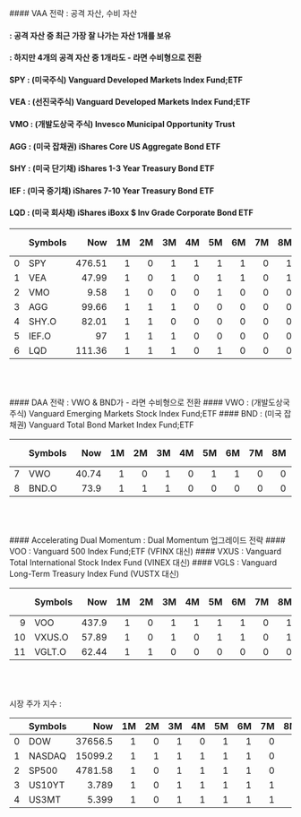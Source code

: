 <head><meta charset="utf-8"><title>Vers : 20231228 </title></head>
  
<br>
<br>
<br>
#### VAA 전략 : 공격 자산, 수비 자산    
     
     
     
     
####         : 공격 자산 중 최근 가장 잘 나가는 자산 1개를 보유    
####         : 하지만 4개의 공격 자산 중 1개라도 - 라면 수비형으로 전환    
#### SPY : (미국주식) Vanguard Developed Markets Index Fund;ETF    
#### VEA : (선진국주식) Vanguard Developed Markets Index Fund;ETF    
#### VMO : (개발도상국 주식) Invesco Municipal Opportunity Trust    
#### AGG : (미국 잡채권) iShares Core US Aggregate Bond ETF    
#### SHY : (미국 단기채) iShares 1-3 Year Treasury Bond ETF    
#### IEF : (미국 중기채) iShares 7-10 Year Treasury Bond ETF    
#### LQD : (미국 회사채) iShares iBoxx $ Inv Grade Corporate Bond ETF    
     
     
     
|    | Symbols   |    Now |   1M |   2M |   3M |   4M |   5M |   6M |   7M |   8M |   9M |   10M |   11M |   1st_M |   1-3M |   1-6M |   1-12M |   ALL_Point |
|---:|:----------|-------:|-----:|-----:|-----:|-----:|-----:|-----:|-----:|-----:|-----:|------:|------:|--------:|-------:|-------:|--------:|------------:|
|  0 | SPY       | 476.51 |    1 |    0 |    1 |    1 |    1 |    1 |    0 |    1 |    0 |     1 |     1 |      12 |   8    |   1.33 |    0.73 |       22.06 |
|  1 | VEA       |  47.99 |    1 |    0 |    1 |    0 |    1 |    1 |    0 |    1 |    0 |     1 |     1 |      12 |   8    |   1.33 |    0.64 |       21.97 |
|  2 | VMO       |   9.58 |    1 |    0 |    0 |    0 |    1 |    0 |    0 |    0 |    0 |     1 |     1 |      12 |   8    |   0.67 |    0.36 |       21.03 |
|  3 | AGG       |  99.66 |    1 |    1 |    1 |    0 |    0 |    0 |    0 |    0 |    0 |     1 |     1 |      12 |   8    |   0.67 |    0.45 |       21.12 |
|  4 | SHY.O     |  82.01 |    1 |    1 |    0 |    0 |    0 |    0 |    0 |    0 |    0 |     1 |     1 |      12 |   8    |   0.67 |    0.36 |       21.03 |
|  5 | IEF.O     |  97    |    1 |    1 |    1 |    0 |    0 |    0 |    0 |    0 |    0 |     1 |     1 |      12 |   8    |   0.67 |    0.45 |       21.12 |
|  6 | LQD       | 111.36 |    1 |    1 |    1 |    0 |    1 |    0 |    0 |    0 |    1 |     1 |     1 |      12 |   9.33 |   1    |    0.64 |       22.97 |     
     
     
<br>
<br>
<br>
#### DAA 전략 : VWO & BND가 - 라면 수비형으로 전환  
#### VWO : (개발도상국 주식) Vanguard Emerging Markets Stock Index Fund;ETF     
#### BND : (미국 잡채권) Vanguard Total Bond Market Index Fund;ETF     
     
     
|    | Symbols   |   Now |   1M |   2M |   3M |   4M |   5M |   6M |   7M |   8M |   9M |   10M |   11M |   1st_M |   1-3M |   1-6M |   1-12M |   ALL_Point |
|---:|:----------|------:|-----:|-----:|-----:|-----:|-----:|-----:|-----:|-----:|-----:|------:|------:|--------:|-------:|-------:|--------:|------------:|
|  7 | VWO       | 40.74 |    1 |    0 |    1 |    0 |    1 |    1 |    0 |    0 |    0 |     1 |     1 |      12 |      8 |   1    |    0.55 |       21.55 |
|  8 | BND.O     | 73.9  |    1 |    1 |    1 |    0 |    0 |    0 |    0 |    0 |    0 |     1 |     1 |      12 |      8 |   0.67 |    0.45 |       21.12 |     
     
<br>
<br>
<br>
#### Accelerating Dual Momentum : Dual Momentum 업그레이드 전략     
#### VOO : Vanguard 500 Index Fund;ETF (VFINX 대신)     
#### VXUS : Vanguard Total International Stock Index Fund (VINEX 대신)     
#### VGLS : Vanguard Long-Term Treasury Index Fund (VUSTX 대신)     
     
     
|    | Symbols   |    Now |   1M |   2M |   3M |   4M |   5M |   6M |   7M |   8M |   9M |   10M |   11M |   1st_M |   1-3M |   1-6M |   1-12M |   ALL_Point |
|---:|:----------|-------:|-----:|-----:|-----:|-----:|-----:|-----:|-----:|-----:|-----:|------:|------:|--------:|-------:|-------:|--------:|------------:|
|  9 | VOO       | 437.9  |    1 |    0 |    1 |    1 |    1 |    1 |    0 |    1 |    0 |     1 |     1 |      12 |      8 |   1.33 |    0.73 |       22.06 |
| 10 | VXUS.O    |  57.89 |    1 |    0 |    1 |    0 |    1 |    1 |    0 |    1 |    0 |     1 |     1 |      12 |      8 |   1.33 |    0.64 |       21.97 |
| 11 | VGLT.O    |  62.44 |    1 |    1 |    0 |    0 |    0 |    0 |    0 |    0 |    0 |     1 |     1 |      12 |      8 |   0.67 |    0.36 |       21.03 |     
     
<br>
<br>
<br>
시장 주가 지수 : 
     
     
|    | Symbols   |       Now |   1M |   2M |   3M |   4M |   5M |   6M |   7M |   8M |   9M |   10M |   11M |   SUM |   MIN_F |   AVG_F |   MAX_F |
|---:|:----------|----------:|-----:|-----:|-----:|-----:|-----:|-----:|-----:|-----:|-----:|------:|------:|------:|--------:|--------:|--------:|
|  0 | DOW       | 37656.5   |    1 |    0 |    1 |    0 |    1 |    1 |    0 |    0 |    0 |     1 |     1 |     6 |   -3.94 |    0.03 |    3.7  |
|  1 | NASDAQ    | 15099.2   |    1 |    1 |    1 |    1 |    1 |    1 |    0 |    1 |    0 |     1 |     1 |     9 |   -5.16 |    0.03 |    7.35 |
|  2 | SP500     |  4781.58  |    1 |    0 |    1 |    1 |    1 |    1 |    0 |    1 |    0 |     1 |     1 |     8 |   -4.32 |    0.04 |    5.54 |
|  3 | US10YT    |     3.789 |    1 |    0 |    1 |    1 |    1 |    1 |    1 |    1 |    1 |     0 |     0 |     8 |   -9.67 |    0.23 |    9.1  |
|  4 | US3MT     |     5.399 |    1 |    0 |    1 |    1 |    1 |    1 |    1 |    0 |    1 |     0 |     0 |     7 |  -46.67 |   -0.24 |  100    |     
     
